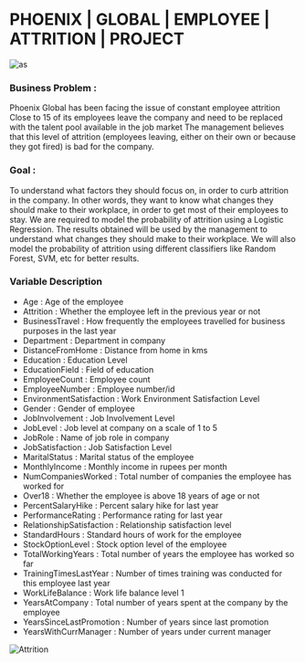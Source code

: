 # PHOENIX | GLOBAL | EMPLOYEE | ATTRITION | PROJECT

   ![as](https://user-images.githubusercontent.com/88396377/141613661-d0d1fcd9-9be0-4e75-9c28-6e7d20c7eb01.PNG)

### Business Problem : 
Phoenix Global has been facing the issue of constant employee attrition Close to 15 of its employees leave the company and need to be replaced with the talent pool available in the job market The management believes that this level of attrition (employees leaving, either on their own or because they got fired) is bad for the company.

### Goal : 
To understand what factors they should focus on, in order to curb attrition in the company. In other words, they want to know what changes they should make to their
workplace, in order to get most of their employees to stay. We are required to model the probability of attrition using a Logistic Regression. The results obtained will be used by the management to understand what changes they should make to their workplace. We will also model the probability of attrition using different classifiers like Random Forest, SVM, etc for better results.

### Variable Description

* Age : Age of the employee	
* Attrition : Whether the employee left in the previous year or not	
* BusinessTravel : How frequently the employees travelled for business purposes in the last year	
* Department : Department in company	
* DistanceFromHome : Distance from home in kms	
* Education : Education Level
* EducationField : Field of education	
* EmployeeCount	: Employee count	
* EmployeeNumber : Employee number/id	
* EnvironmentSatisfaction : Work Environment Satisfaction Level
* Gender : Gender of employee	
* JobInvolvement : Job Involvement Level
* JobLevel : Job level at company on a scale of 1 to 5	
* JobRole : Name of job role in company	
* JobSatisfaction : Job Satisfaction Level
* MaritalStatus	: Marital status of the employee	
* MonthlyIncome	: Monthly income in rupees per month	
* NumCompaniesWorked : Total number of companies the employee has worked for	
* Over18 : Whether the employee is above 18 years of age or not	
* PercentSalaryHike : Percent salary hike for last year	
* PerformanceRating : Performance rating for last year
* RelationshipSatisfaction : Relationship satisfaction level	
* StandardHours	: Standard hours of work for the employee	
* StockOptionLevel : Stock option level of the employee	
* TotalWorkingYears : Total number of years the employee has worked so far	
* TrainingTimesLastYear	: Number of times training was conducted for this employee last year	
* WorkLifeBalance : Work life balance level	1 
* YearsAtCompany : Total number of years spent at the company by the employee	
* YearsSinceLastPromotion : Number of years since last promotion	
* YearsWithCurrManager : Number of years under current manager	


![Attrition](https://user-images.githubusercontent.com/88396377/141606238-3a38a985-52ef-48d1-8fb7-17aa6fe65200.jpg)


